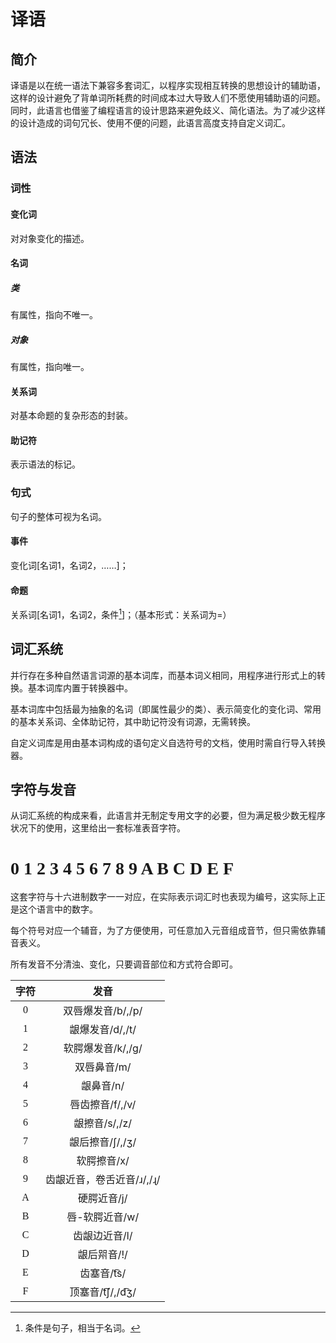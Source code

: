 # 译语

## 简介

译语是以在统一语法下兼容多套词汇，以程序实现相互转换的思想设计的辅助语，这样的设计避免了背单词所耗费的时间成本过大导致人们不愿使用辅助语的问题。同时，此语言也借鉴了编程语言的设计思路来避免歧义、简化语法。为了减少这样的设计造成的词句冗长、使用不便的问题，此语言高度支持自定义词汇。

## 语法

### 词性

#### 变化词

对对象变化的描述。

#### 名词

##### 类

有属性，指向不唯一。

##### 对象

有属性，指向唯一。

#### 关系词

对基本命题的复杂形态的封装。

#### 助记符

表示语法的标记。

### 句式

句子的整体可视为名词。

#### 事件

变化词[名词1，名词2，……]；

#### 命题

关系词[名词1，名词2，条件[^注1]]；（基本形式：关系词为=）

## 词汇系统

并行存在多种自然语言词源的基本词库，而基本词义相同，用程序进行形式上的转换。基本词库内置于转换器中。

基本词库中包括最为抽象的名词（即属性最少的类）、表示简变化的变化词、常用的基本关系词、全体助记符，其中助记符没有词源，无需转换。

自定义词库是用由基本词构成的语句定义自选符号的文档，使用时需自行导入转换器。

## 字符与发音

从词汇系统的构成来看，此语言并无制定专用文字的必要，但为满足极少数无程序状况下的使用，这里给出一套标准表音字符。

# <font face="Untitled1">0 1 2 3 4 5 6 7 8 9 A B C D E F</font>

这套字符与十六进制数字一一对应，在实际表示词汇时也表现为编号，这实际上正是这个语言中的数字。

每个符号对应一个辅音，为了方便使用，可任意加入元音组成音节，但只需依靠辅音表义。

所有发音不分清浊、变化，只要调音部位和方式符合即可。

|              字符               |           发音            |
| :-----------------------------: | :-----------------------: |
| <font face="Untitled1">0</font> |     双唇爆发音/b/,/p/     |
| <font face="Untitled1">1</font> |      龈爆发音/d/,/t/      |
| <font face="Untitled1">2</font> |     软腭爆发音/k/,/g/     |
| <font face="Untitled1">3</font> |        双唇鼻音/m/        |
| <font face="Untitled1">4</font> |         龈鼻音/n/         |
| <font face="Untitled1">5</font> |      唇齿擦音/f/,/v/      |
| <font face="Untitled1">6</font> |       龈擦音/s/,/z/       |
| <font face="Untitled1">7</font> |      龈后擦音/ʃ/,/ʒ/      |
| <font face="Untitled1">8</font> |        软腭擦音/x/        |
| <font face="Untitled1">9</font> | 齿龈近音，卷舌近音/ɹ/,/ɻ/ |
| <font face="Untitled1">A</font> |        硬腭近音/j/        |
| <font face="Untitled1">B</font> |      唇-软腭近音/w/       |
| <font face="Untitled1">C</font> |       齿龈边近音/l/       |
| <font face="Untitled1">D</font> |        龈后喌音/!/        |
| <font face="Untitled1">E</font> |        齿塞音/t͡s/         |
| <font face="Untitled1">F</font> |      顶塞音/t͡ʃ/,/d͡ʒ/      |



[^注1]: 条件是句子，相当于名词。

